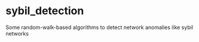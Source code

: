 # sybil_detection
Some random-walk-based algorithms to detect network anomalies like sybil networks
